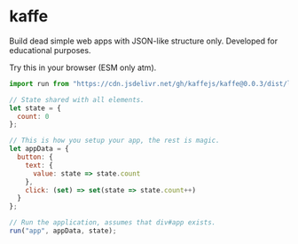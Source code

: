 # kaffe
Build dead simple web apps with JSON-like structure only. Developed for educational purposes.

Try this in your browser (ESM only atm).

```javascript
import run from "https://cdn.jsdelivr.net/gh/kaffejs/kaffe@0.0.3/dist/lib.js";

// State shared with all elements.
let state = {
  count: 0
};

// This is how you setup your app, the rest is magic.
let appData = {
  button: {
    text: {
      value: state => state.count
    },
    click: (set) => set(state => state.count++)
  }
};

// Run the application, assumes that div#app exists.
run("app", appData, state);
```
